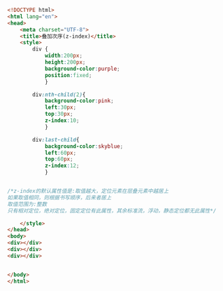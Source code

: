 
<BlogInfo title="64.叠加次序" author="白日梦想猿" pv=0 read_times=0 pre_cost_time=0分36秒 category="css学习" tag_list="['css学习']" create_time="2020.07.26 14:23:43" update_time="2020.07.26 14:43:18" />

```html
<!DOCTYPE html>
<html lang="en">
<head>
    <meta charset="UTF-8">
    <title>叠加次序(z-index)</title>
    <style>
        div {
            width:200px;
            height:200px;
            background-color:purple;
            position:fixed;
            }

        div:nth-child(2){
            background-color:pink;
            left:30px;
            top:30px;
            z-index:10;
            }

        div:last-child{
            background-color:skyblue;
            left:60px;
            top:60px;
            z-index:12;
            }


/*z-index的默认属性值是:取值越大，定位元素在层叠元素中越居上
如果取值相同，则根据书写顺序，后来者居上
取值范围为:整数
只有相对定位，绝对定位，固定定位有此属性，其余标准流，浮动，静态定位都无此属性*/

    </style>
</head>
<body>
<div></div>
<div></div>
<div></div>


</body>
</html>
```

